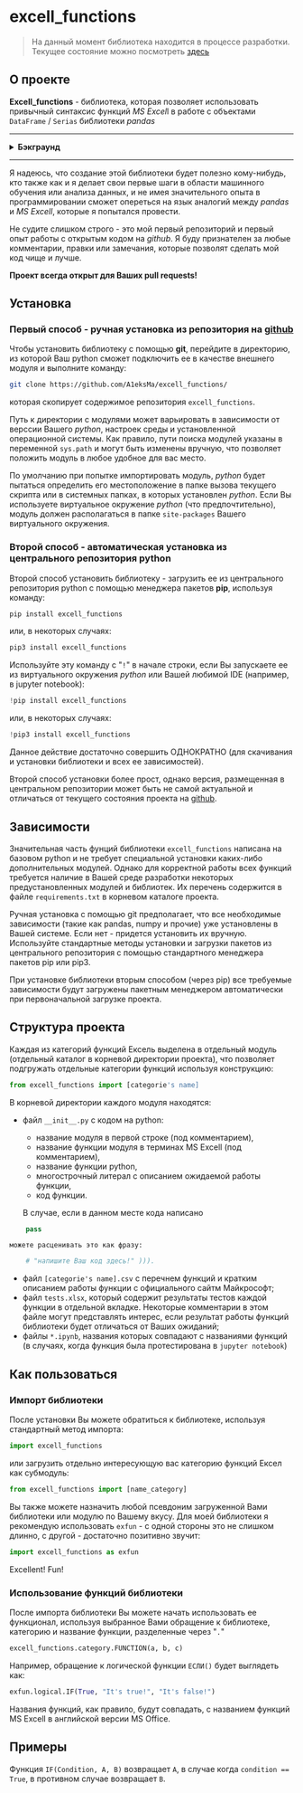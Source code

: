# excell_functions
> На данный момент библиотека находится в процессе разработки. Текущее состояние можно посмотреть [здесь](https://github.com/A1eksMa/excell_functions/blob/main/PROGRESS.md)


## О проекте

**Excell_functions** - библиотека, которая позволяет использовать привычный синтаксис функций *MS Excel*l в работе с объектами `DataFrame` / `Serias` библиотеки *pandas*

---

<details>
<summary> <b>Бэкграунд</b> </summary>

Идея создания этой библиотеки родилась как шутка, из сравнения библиотеки pandas с *Excell*-ем (как средства работы с таблицами).

Я ❤️ Excell - и не стесняюсь в этом признаться.

Не так давно меня занесло на курс по анализу данных, где в качестве основного инструмента для изучения и работы с данными использовалась библиотека *pandas*, а также другие библиотеки и средства визуализации данных на *python*.

Когда я только начинал изучать *pandas*, мне всегда не хватало привычного функционала *MS Excell*. Безусловно, аналог практически всего функционала *Excell* (и даже больше) есть в *pandas*, и может быть реализован либо с помощью собственных методов этой библиотеки, либо средствами базового *python*. Но поначалу синтаксис *panda*s был для меня не очень привычен, да и навыков базового программирования на *python* мне изрядно не хватало. Честно говоря, я до сих пор продолжаю практически каждый день открывать в этой области все новые и новые грани.

Временами доходило до того, что вместо обработки данных с помощью *pandas* мне проще было выгрузить датафрейм в xls-файл и сделать некоторую предобработку, используя привычный функционал *MS Excell*.

Поразмыслив, я пришел к выводу что в утверждении "Пандас - это Ексель питона" есть зерно истины.
Я решил, что создание библиотеки, которая позволяет использовать привычный синтаксис функций *MS Excell* в работе с объектами DataFrame / Serias библиотеки *pandas*, имеет некоторый смысл.

Есть несколько причин, по которым я написал эту библиотеку:
- во-первых: я хотел немного прокачать навыки базового *python* на не слишком сложной, с точки зрения кода и требований к программированию, основе;
- во-вторых: я подумал, что совсем не лишним будет освежить в памяти или открыть для себя новые, редко используемые функции *MS Excell*;
- в-третьих:  я только-только открыл для себя *git* и мне хотелось получить некоторый практический навык работы с ним, а также немного освоиться на *github*;
- в-четвертых: я намеревался немного потренироваться с размещением кодовой базы в центральном репозитории *python*, чтобы иметь возможность свободно размещать и скачивать ее посредством *pip*.

К тому же (в-пятых?), я как раз осваивал новый для меня текстовый редактор с весьма необычной логикой набора текста [*vim*], а также прокачивал навыки слепой печати в английской раскладке, и мне хотелось немного попрактиковаться в наборе кода на *python*.
</details>

---

Я надеюсь, что создание этой библиотеки будет полезно кому-нибудь, кто также как и я делает свои первые шаги в области машинного обучения или анализа данных, и не имея значительного опыта в программировании сможет опереться на язык аналогий между *pandas* и *MS Excell*, которые я попытался провести.

Не судите слишком строго - это мой первый репозиторий и первый опыт работы с открытым кодом на *github*.
Я буду признателен за любые комментарии, правки или замечания, которые позволят сделать мой код чище и лучше.

**Проект всегда открыт для Ваших pull requests!**
 
## Установка

### Первый способ - ручная установка из репозитория на [github](https://github.com/A1eksMa/excell_functions/)
Чтобы установить библиотеку с помощью **git**, перейдите в директорию, из которой Ваш python сможет подключить ее в качестве внешнего модуля и выполните команду:

```bash
git clone https://github.com/A1eksMa/excell_functions/
```
которая скопирует содержимое репозитория `excell_functions`.

Путь к директории с модулями может варьировать в зависимости от верссии Вашего *python*, настроек среды и установленной операционной системы.
Как правило, пути поиска модулей указаны в переменной `sys.path` и могут быть изменены вручную, что позволяет положить модуль в любое удобное для вас место.

По умолчанию при попытке импортировать модуль, *python* будет пытаться определить его местоположение в папке вызова текущего скрипта или в системных папках, в которых установлен *python*.
Если Вы используете виртуальное окружение *python* (что предпочтительно), модуль должен располагаться в папке `site-packages` Вашего виртуального окружения.

### Второй способ - автоматическая установка из центрального репозитория python
Второй способ установить библиотеку - загрузить ее из центрального репозитория python с помощью менеджера пакетов **pip**, используя команду:

```bash
pip install excell_functions
 ```

или, в некоторых случаях:

```bash
pip3 install excell_functions
```

Используйте эту команду с "`!`" в начале строки, если Вы запускаете ее из виртуального окружения *python* или Вашей любимой IDE (например, в jupyter notebook):

```python
!pip install excell_functions
```

или, в некоторых случаях:

```python
!pip3 install excell_functions
```

Данное действие достаточно совершить ОДНОКРАТНО (для скачивания и установки библиотеки и всех ее зависимостей).

Второй способ установки более прост, однако версия, размещенная в центральном репозитории может быть не самой актуальной и отличаться от текущего состояния проекта на [github](https://github.com/A1eksMa/excell_functions/).


## Зависимости
Значительная часть фунций библиотеки `excell_functions` написана на базовом python и не требует специальной установки каких-либо дополнительных модулей.
Однако для корректной работы всех функций требуется наличие в Вашей среде разработки некоторых предустановленных модулей и библиотек.
Их перечень содержится в файле `requirements.txt` в корневом каталоге проекта. 

Ручная установка с помощью git предполагает, что все необходимые зависимости (такие как pandas, numpy  и прочие) уже установлены в Вашей системе.
Если нет - придется установить их вручную. Используйте стандартные методы установки и загрузки пакетов из центрального репозитория с помощью стандартного менеджера пакетов pip или pip3.

При установке библиотеки вторым способом (через pip) все требуемые зависимости будут загружены пакетным менеджером автоматически при первоначальной загрузке проекта.

## Структура проекта
Каждая из категорий функций Ексель выделена в отдельный модуль (отдельный каталог в корневой директории проекта), что позволяет подгружать отдельные категории функций используя конструкцию:

```python
from excell_functions import [categorie's name]
```

В корневой директории каждого модуля находятся:
- файл `__init__.py` с кодом на python:
    - название модуля в первой строке (под комментарием),
    - название функции модуля в терминах MS Excell (под комментарием),
    - название функции python,
    - многострочный литерал с описанием ожидаемой работы функции,
    - код функции.

    В случае, если в данном месте кода написано
```python
    pass
```
    можете расценивать это как фразу:
```python
    # "напишите Ваш код здесь!" ))).
```
- файл `[categorie's name].csv` с перечнем функций и кратким описанием работы функции с официального сайтм Майкрософт;
- файл `tests.xlsx`, который содержит результаты тестов каждой функции в отдельной вкладке. Некоторые комментарии в этом файле могут представлять интерес, если результат работы функций библиотеки будет отличаться от Ваших ожиданий;
- файлы `*.ipynb`, названия которых совпадают с названиями функций (в случаях, когда функция была протестирована в `jupyter notebook`)

## Как пользоваться
### Импорт библиотеки
После установки Вы можете обратиться к библиотеке, используя стандартный метод импорта:

```python
import excell_functions
```

или загрузить отдельно интересующую вас категорию функций Ексел как субмодуль:

```python
from excell_functions import [name_category]
```

Вы также можете назначить любой псевдоним загруженной Вами библиотеки или модулю по Вашему вкусу. 
Для моей библиотеки я рекомендую использовать `exfun` - с одной стороны это не слишком длинно, с другой - достаточно позитивно звучит:

```python
import excell_functions as exfun
```

Excellent! Fun!

### Использование функций библиотеки
После импорта библиотеки Вы можете начать использовать ее функционал, используя выбранное Вами обращение к библиотеке, категорию и название функции, разделенные через "`.`"

```python
excell_functions.category.FUNCTION(a, b, c)
```

Например, обращение к логической функции `ЕСЛИ()` будет выглядеть как:

```python
exfun.logical.IF(True, "It's true!", "It's false!")
```

Названия функций, как правило, будут совпадать, с названием функций MS Excell в английской версии MS Office.


## Примеры
Функция `IF(Condition, A, B)` возвращает `A`, в случае когда `condition == True`, в противном случае возвращает `B`.
